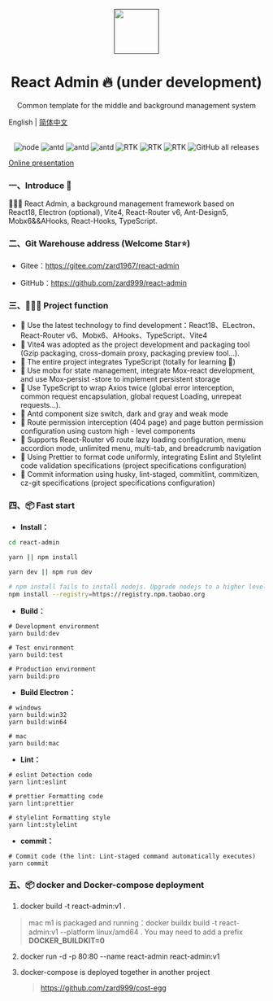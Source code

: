 <p align="center">
  <a href="">
    <img width="88" src="https://gw.alipayobjects.com/zos/rmsportal/KDpgvguMpGfqaHPjicRK.svg">
  </a>
</p>
<h1 align="center">React Admin 🔥 (under development)</h1>

<div align="center">Common template for the middle and background management system</div>

English | [简体中文](./README.cn.md)

<div align="center">
<br />
<img alt="node" src="https://img.shields.io/badge/Node-%3E%3D16.x-green">
<img alt="antd" src="https://img.shields.io/badge/antd-v5.x-brightgreen" />
<img alt="antd" src="https://img.shields.io/badge/pro--components-^2.3.52-1890ff" />
<img alt="antd" src="https://img.shields.io/badge/react--router--rom-v6.x-brightgreen" />
<img alt="RTK" src="https://img.shields.io/badge/mobx-v6.x-brightgreen"/>
<img alt="RTK" src="https://img.shields.io/static/v1?label=&message=ahooks&color=yellow"/>
<img alt="RTK" src="https://img.shields.io/static/v1?label=&message=axios&color=informational"/>
<img alt="GitHub all releases" src="https://img.shields.io/github/downloads/strivelen/fine-admin/total">
</div>

[Online presentation](http://react.admin.pointfree.cn/)

### 一、Introduce 📖

🚀🚀🚀 React Admin, a background management framework based on React18, Electron (optional), Vite4, React-Router v6, Ant-Design5, Mobx6&&AHooks, React-Hooks, TypeScript.

### 二、Git Warehouse address (Welcome Star⭐)

- Gitee：https://gitee.com/zard1967/react-admin

- GitHub：https://github.com/zard999/react-admin

### 三、🔨🔨🔨 Project function

- 🚀 Use the latest technology to find development：React18、ELectron、React-Router v6、Mobx6、AHooks、TypeScript、Vite4
- 🚀 Vite4 was adopted as the project development and packaging tool (Gzip packaging, cross-domain proxy, packaging preview tool...).
- 🚀 The entire project integrates TypeScript (totally for learning 🤣)
- 🚀 Use mobx for state management, integrate Mox-react development, and use Mox-persist -store to implement persistent storage
- 🚀 Use TypeScript to wrap Axios twice (global error interception, common request encapsulation, global request Loading, unrepeat requests...).
- 🚀 Antd component size switch, dark and gray and weak mode
- 🚀 Route permission interception (404 page) and page button permission configuration using custom high - level components
- 🚀 Supports React-Router v6 route lazy loading configuration, menu accordion mode, unlimited menu, multi-tab, and breadcrumb navigation
- 🚀 Using Prettier to format code uniformly, integrating Eslint and Stylelint code validation specifications (project specifications configuration)
- 🚀 Commit information using husky, lint-staged, commitlint, commitizen, cz-git specifications (project specifications configuration)

### 四、📦 Fast start

- **Install：**

```sh
cd react-admin

yarn || npm install

yarn dev || npm run dev

# npm install fails to install nodejs. Upgrade nodejs to a higher level than 16, or try the following command：
npm install --registry=https://registry.npm.taobao.org
```

- **Build：**

```text
# Development environment
yarn build:dev

# Test environment
yarn build:test

# Production environment
yarn build:pro
```

- **Build Electron：**

```text
# windows
yarn build:win32
yarn build:win64

# mac
yarn build:mac

```

- **Lint：**

```text
# eslint Detection code
yarn lint:eslint

# prettier Formatting code
yarn lint:prettier

# stylelint Formatting style
yarn lint:stylelint
```

- **commit：**

```text
# Commit code (the lint: Lint-staged command automatically executes)
yarn commit
```

### 五、📦 docker and Docker-compose deployment

1. docker build -t react-admin:v1 .

> mac m1 is packaged and running：docker buildx build -t react-admin:v1 --platform linux/amd64 .
> You may need to add a prefix **DOCKER_BUILDKIT=0**

2. docker run -d -p 80:80 --name react-admin react-admin:v1

3. docker-compose is deployed together in another project
   > https://github.com/zard999/cost-egg
